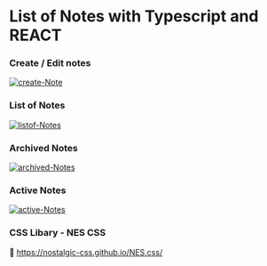 # List of Notes with Typescript and REACT

### Create / Edit notes
<a href="https://ibb.co/48BMVTq"><img src="https://i.ibb.co/pfCZLz7/create-Note.jpg" alt="create-Note" border="0"></a>

### List of Notes
<a href="https://ibb.co/TvmtKrv"><img src="https://i.ibb.co/QbrM8Xb/listof-Notes.jpg" alt="listof-Notes" border="0"></a>

### Archived Notes
<a href="https://ibb.co/S5R3zpM"><img src="https://i.ibb.co/wBMzf1P/archived-Notes.jpg" alt="archived-Notes" border="0"></a>

### Active Notes
<a href="https://ibb.co/LhvhNCY"><img src="https://i.ibb.co/TqrqWHY/active-Notes.jpg" alt="active-Notes" border="0"></a>

### CSS Libary - NES CSS
📙 https://nostalgic-css.github.io/NES.css/
